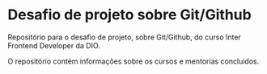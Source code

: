 # Desafio de projeto sobre Git/Github

Repositório para o desafio de projeto, sobre Git/Github, do curso Inter Frontend Developer da DIO.

O repositório contém informações sobre os cursos e mentorias concluidos.

